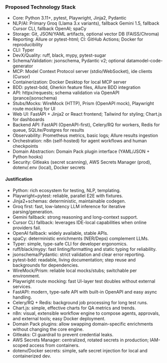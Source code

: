 ### Proposed Technology Stack

- Core: Python 3.11+, pytest, Playwright, Jinja2, Pydantic
- NLP/AI: Primary Groq (Llama 3.x variants), fallback Gemini 1.5, fallback Cursor CLI, fallback OpenAI; spaCy
- Storage: Git, JSON/YAML artifacts, optional vector DB (FAISS/Chroma)
- Reporting: Allure or pytest-html; CI: GitHub Actions; Docker for reproducibility
 - CLI: Typer
 - DevX/Quality: ruff, black, mypy, pytest-sugar
 - Schema/Validation: jsonschema, Pydantic v2; optional datamodel-code-generator
 - MCP: Model Context Protocol server (stdio/WebSocket), ide clients (Cursor)
 - Containerization: Docker Desktop for local MCP server
 - BDD: pytest-bdd, Gherkin feature files, Allure BDD integration
 - API: httpx/requests; schema validation via OpenAPI (prance/jsonschema)
 - Stubs/Mocks: WireMock (HTTP), Prism (OpenAPI mock), Playwright route mocking for UI
 - Web UI: FastAPI + Jinja2 or React frontend; Tailwind for styling; Chart.js for dashboards
 - Backend API: FastAPI (OpenAPI-first), Celery/RQ for workers, Redis for queue, SQLite/Postgres for results
 - Observability: Prometheus metrics, basic logs; Allure results ingestion
 - Orchestration: n8n (self-hosted) for agent workflows and human checkpoints
 - Domain Abstraction: Domain Pack plugin interface (YAML/JSON + Python hooks)
 - Security: Gitleaks (secret scanning), AWS Secrets Manager (prod), dotenv/.env (local), Docker secrets

#### Justification
- Python: rich ecosystem for testing, NLP, templating.
- Playwright+pytest: reliable, parallel E2E with fixtures.
- Jinja2+schemas: deterministic, maintainable codegen.
- Groq first: fast, low-latency LLM inference for iterative parsing/generation.
- Gemini fallback: strong reasoning and long-context support.
- Cursor CLI fallback: leverages IDE-local capabilities when online providers fail.
- OpenAI fallback: widely available, stable APIs.
- spaCy: deterministic enrichments (NER/Deps) complement LLMs.
 - Typer: simple, type-safe CLI for developer ergonomics.
 - ruff/black/mypy: fast linting/formatting and static typing for reliability.
 - jsonschema/Pydantic: strict validation and clear error reporting.
 - pytest-bdd: readable, living documentation; step reuse and backgrounds for dependencies.
 - WireMock/Prism: reliable local mocks/stubs; switchable per environment.
 - Playwright route mocking: fast UI-layer test doubles without external services.
 - FastAPI: modern, type-safe API with built-in OpenAPI and easy async handling.
 - Celery/RQ + Redis: background job processing for long test runs.
 - Chart.js: simple, effective charts for QA metrics and trends.
 - n8n: visual, extensible workflow engine to compose agents, approvals, and external tools; easy Docker deployment.
 - Domain Pack plugins: allow swapping domain-specific enrichments without changing the core engine.
 - Gitleaks: CI guardrail to prevent credential leaks.
 - AWS Secrets Manager: centralized, rotated secrets in production; IAM-scoped access from containers.
 - dotenv/Docker secrets: simple, safe secret injection for local and containerized dev.
